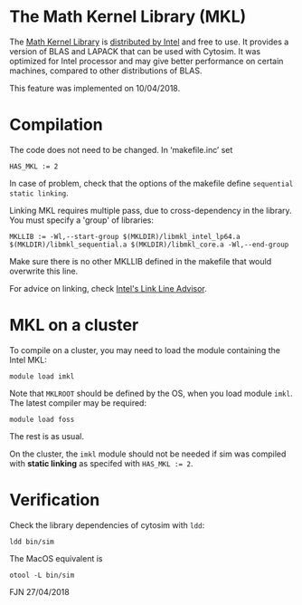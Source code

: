 
# The Math Kernel Library (MKL)


The [Math Kernel Library](https://en.wikipedia.org/wiki/Math_Kernel_Library) is [distributed by Intel](https://software.intel.com/mkl) and free to use. It provides a version of BLAS and LAPACK that can be used with Cytosim. It was optimized for Intel processor and may give better performance on certain machines, compared to other distributions of BLAS.

This feature was implemented on 10/04/2018.


# Compilation


The code does not need to be changed. In ‘makefile.inc’ set 
    
    HAS_MKL := 2

In case of problem, check that the options of the makefile define `sequential static linking`.

Linking MKL requires multiple pass, due to cross-dependency in the library.
You must specify a 'group' of libraries:

    MKLLIB := -Wl,--start-group $(MKLDIR)/libmkl_intel_lp64.a $(MKLDIR)/libmkl_sequential.a $(MKLDIR)/libmkl_core.a -Wl,--end-group

Make sure there is no other MKLLIB defined in the makefile that would overwrite this line.

For advice on linking, check [Intel's Link Line Advisor](https://software.intel.com/en-us/articles/intel-mkl-link-line-advisor).


# MKL on a cluster

To compile on a cluster, you may need to load the module containing the Intel MKL:

    module load imkl

Note that `MKLROOT` should be defined by the OS, when you load module `imkl`.  
The latest compiler may be required:
 
    module load foss

The rest is as usual.


On the cluster, the `imkl` module should not be needed if sim was compiled with **static linking** as specifed with `HAS_MKL := 2`.


# Verification


Check the library dependencies of cytosim with `ldd`:

    ldd bin/sim

The MacOS equivalent is
	
	otool -L bin/sim


FJN 27/04/2018

